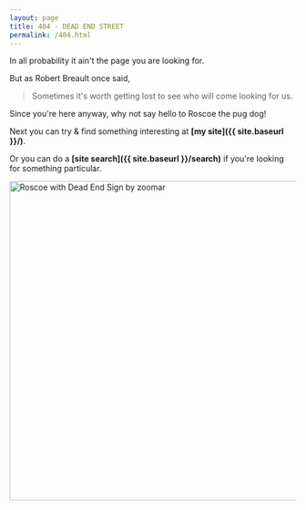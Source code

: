 ```yaml
---
layout: page
title: 404 - DEAD END STREET
permalink: /404.html
---
```


In all probability it ain't the page you are looking for.  

But as Robert Breault once said,  

> Sometimes it's worth getting lost to see who will come looking for us.  

Since you're here anyway, why not say hello to Roscoe the pug dog!  

Next you can try & find something interesting at **[my site]({{ site.baseurl }}/)**.  

Or you can do a **[site search]({{ site.baseurl }}/search)** if you're looking for something particular.  

<img align="left" width="560" height="560" src="{{ site.baseurl }}/assets/blog/image/404.jpg" title="Roscoe with Dead End Sign by zoomar">  
